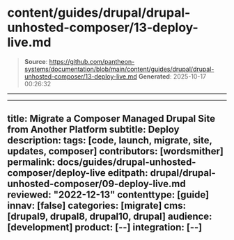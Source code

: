 # content/guides/drupal/drupal-unhosted-composer/13-deploy-live.md

> **Source**: https://github.com/pantheon-systems/documentation/blob/main/content/guides/drupal/drupal-unhosted-composer/13-deploy-live.md
> **Generated**: 2025-10-17 00:26:32

---

---
title: Migrate a Composer Managed Drupal Site from Another Platform
subtitle: Deploy
description: 
tags: [code, launch, migrate, site, updates, composer]
contributors: [wordsmither]
permalink: docs/guides/drupal-unhosted-composer/deploy-live
editpath: drupal/drupal-unhosted-composer/09-deploy-live.md
reviewed: "2022-12-13"
contenttype: [guide]
innav: [false]
categories: [migrate]
cms: [drupal9, drupal8, drupal10, drupal]
audience: [development]
product: [--]
integration: [--]
---

<Partial file="drupal/deploy-using-launch.md" />
